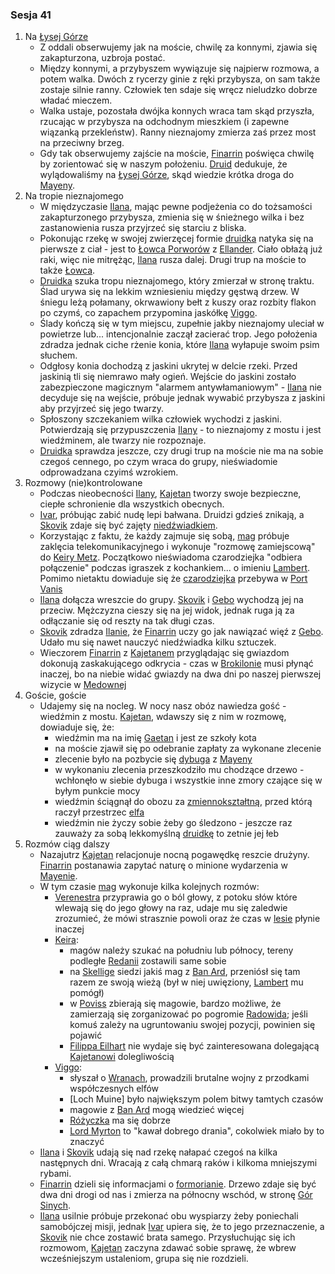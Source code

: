 ### Sesja 41
1. Na [Łysej Górze](#l_lysa_gora)
    - Z oddali obserwujemy jak na moście, chwilę za konnymi, zjawia się zakapturzona, uzbroja postać.
    - Między konnymi, a przybyszem wywiązuje się najpierw rozmowa, a potem walka. Dwóch z rycerzy ginie z ręki przybysza, on sam także zostaje silnie ranny. Człowiek ten sdaje się wręcz nieludzko dobrze władać mieczem.
    - Walka ustaje, pozostała dwójka konnych wraca tam skąd przyszła, rzucając w przybysza na odchodnym mieszkiem (i zapewne wiązanką przekleństw). Ranny nieznajomy zmierza zaś przez most na przeciwny brzeg.
    - Gdy tak obserwujemy zajście na moście, [Finarrin](#p_druid_finarrin) poświęca chwilę by zorientować się w naszym położeniu. [Druid](#p_druid_finarrin) dedukuje, że wylądowaliśmy na [Łysej Górze](#l_lysa_gora), skąd wiedzie krótka droga do [Mayeny](#l_mayena).
2. Na tropie nieznajomego
    - W międzyczasie [Ilana](#g_ilana), mając pewne podjeżenia co do tożsamości zakapturzonego przybysza, zmienia się w śnieżnego wilka i bez zastanowienia rusza przyjrzeć się starciu z bliska.
    - Pokonując rzekę w swojej zwierzęcej formie [druidka](#g_ilana) natyka się na pierwsze z ciał - jest to [Łowca Porworów](#r_lowca) z [Ellander](#l_ellander). Ciało obłażą już raki, więc nie mitrężąc, [Ilana](#g_ilana) rusza dalej. Drugi trup na moście to także [Łowca](#r_lowca).
    - [Druidka](#g_ilana) szuka tropu nieznajomego, który zmierzał w stronę traktu. Ślad urywa się na lekkim wzniesieniu między gęstwą drzew. W śniegu leżą połamany, okrwawiony bełt z kuszy oraz rozbity flakon po czymś, co zapachem przypomina jaskółkę [Viggo](#p_viggo_regner).
    - Ślady kończą się w tym miejscu, zupełnie jakby nieznajomy uleciał w powietrze lub... intencjonalnie zaczął zacierać trop. Jego położenia zdradza jednak ciche rżenie konia, które [Ilana](#g_ilana) wyłapuje swoim psim słuchem.
    - Odgłosy konia dochodzą z jaskini ukrytej w delcie rzeki. Przed jaskinią tli się niemrawo mały ogień. Wejście do jaskini zostało zabezpieczone magicznym "alarmem antywłamaniowym" - [Ilana](#g_ilana) nie decyduje się na wejście, próbuje jednak wywabić przybysza z jaskini aby przyjrzeć się jego twarzy.
    - Spłoszony szczekaniem wilka człowiek wychodzi z jaskini. Potwierdzają się przypuszczenia [Ilany](#g_ilana) - to nieznajomy z mostu i jest wiedźminem, ale twarzy nie rozpoznaje. 
    - [Druidka](#g_ilana) sprawdza jeszcze, czy drugi trup na moście nie ma na sobie czegoś cennego, po czym wraca do grupy, nieświadomie odprowadzana czyimś wzrokiem.
3. Rozmowy (nie)kontrolowane
    - Podczas nieobecności [Ilany](#g_ilana), [Kajetan](#g_kajetan) tworzy swoje bezpieczne, ciepłe schronienie dla wszystkich obecnych.
    - [Ivar](#p_ivar), próbując zabić nudę lepi bałwana. Druidzi gdzieś znikają, a [Skovik](#p_skovik) zdaje się być zajęty [niedźwiadkiem](#p_gebo). 
    - Korzystając z faktu, że każdy zajmuje się sobą, [mag](#g_kajetan) próbuje zaklęcia telekomunikacyjnego i wykonuje "rozmowę zamiejscową" do [Keiry Metz](#p_keira_metz). Początkowo nieświadoma czarodziejka "odbiera połączenie" podczas igraszek z kochankiem...  o imieniu [Lambert](#p_lambert). Pomimo nietaktu dowiaduje się że [czarodziejka](#p_keira_metz) przebywa w [Port Vanis](#l_port_vanis)
    - [Ilana](#g_ilana) dołącza wreszcie do grupy. [Skovik](#p_skovik) i [Gebo](#p_gebo) wychodzą jej na przeciw. Mężczyzna cieszy się na jej widok, jednak ruga ją za odłączanie się od reszty na tak długi czas.
    - [Skovik](#p_skovik) zdradza [Ilanie](#g_ilana), że [Finarrin](#p_druid_finarrin) uczy go jak nawiązać więź z [Gebo](#p_gebo). Udało mu się nawet nauczyć niedźwiadka kilku sztuczek.
    - Wieczorem [Finarrin](#p_druid_finarrin) z [Kajetanem](#g_kajetan) przyglądając się gwiazdom dokonują zaskakującego odkrycia - czas w [Brokilonie](#l_brokilon) musi płynąć inaczej, bo na niebie widać gwiazdy na dwa dni po naszej pierwszej wizycie w [Medownej](#l_medowna)
4. Goście, goście
    - Udajemy się na nocleg. W nocy nasz obóz nawiedza gość - wiedźmin z mostu. [Kajetan](#g_kajetan), wdawszy się z nim w rozmowę, dowiaduje się, że:
        - wiedźmin ma na imię [Gaetan](#p_gaetan) i jest ze szkoły kota
        - na moście zjawił się po odebranie zapłaty za wykonane zlecenie
        - zlecenie było na pozbycie się [dybuga](#b_dybuk) z [Mayeny](#l_mayena)
        - w wykonaniu zlecenia przeszkodziło mu chodzące drzewo - wchłonęło w siebie dybuga i wszystkie inne zmory czające się w byłym punkcie mocy
        - wiedźmin ściągnął do obozu za [zmiennokształtną](#g_ilana), przed którą raczył przestrzec [elfa](#g_kajetan)
        - wiedźmin nie życzy sobie żeby go śledzono - jeszcze raz zauważy za sobą lekkomyślną [druidkę](#g_ilana) to zetnie jej łeb
5. Rozmów ciąg dalszy
    - Nazajutrz [Kajetan](#g_kajetan) relacjonuje nocną pogawędkę reszcie drużyny. [Finarrin](p_druid_finarrin) postanawia zapytać naturę o minione wydarzenia w [Mayenie](#l_mayena).
    - W tym czasie [mag](#g_kajetan) wykonuje kilka kolejnych rozmów:
        - [Verenestra](#p_verenestra) przyprawia go o ból głowy, z potoku słów które wlewają się do jego głowy na raz, udaje mu się zaledwie zrozumieć, że mówi strasznie powoli oraz że czas w [lesie](#l_brokilon) płynie inaczej
        - [Keira](#p_keira_metz):
            - magów należy szukać na południu lub północy, tereny podległe [Redanii](#l_redania) zostawili same sobie
            - na [Skellige](#l_wyspy_skellige) siedzi jakiś mag z [Ban Ard](#l_ban_ard), przeniósł się tam razem ze swoją wieżą (był w niej uwięziony, [Lambert](#p_lambert) mu pomógł)
            - w [Poviss](#l_poviss) zbierają się magowie, bardzo możliwe, że zamierzają się zorganizować po pogromie [Radowida](#p_krol_radowid); jeśli komuś zależy na ugruntowaniu swojej pozycji, powinien się pojawić
            - [Filippa Eilhart](#p_filippa_eilhart) nie wydaje się być zainteresowana dolegającą [Kajetanowi](#g_kajetan) dolegliwością
        - [Viggo](#p_viggo_regner):
            - słyszał o [Wranach](#r_wran), prowadzili brutalne wojny z przodkami współczesnych elfów
            - [Loch Muine] było największym polem bitwy tamtych czasów
            - magowie z [Ban Ard](#l_ban_ard) mogą wiedzieć więcej
            - [Różyczka](#l_rozyczka) ma się dobrze
            - [Lord Myrton](#p_lord_myrton) to "kawał dobrego drania", cokolwiek miało by to znaczyć
    - [Ilana](#g_ilana) i [Skovik](#p_skovik) udają się nad rzekę nałapać czegoś na kilka następnych dni. Wracają z całą chmarą raków i kilkoma mniejszymi rybami.
    - [Finarrin](#p_druid_finarrin) dzieli się informacjami o [formorianie](#p_formorian). Drzewo zdaje się być dwa dni drogi od nas i zmierza na północny wschód, w stronę [Gór Sinych](#l_gory_sine).
    - [Ilana](#g_ilana) usilnie próbuje przekonać obu wyspiarzy żeby poniechali samobójczej misji, jednak [Ivar](#p_ivar) upiera się, że to jego przeznaczenie, a [Skovik](#p_skovik) nie chce zostawić brata samego. Przysłuchując się ich rozmowom, [Kajetan](#g_kajetan) zaczyna zdawać sobie sprawę, że wbrew wcześniejszym ustaleniom, grupa się nie rozdzieli.